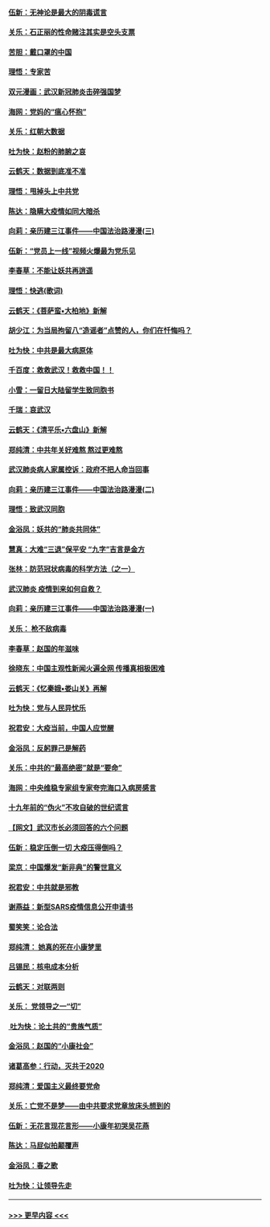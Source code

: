 #### [伍新：无神论是最大的阴毒谎言](../pages/nsc993/n11846129.md?t=02060531) 
#### [关乐：石正丽的性命赌注其实是空头支票](../pages/nsc993/n11846109.md?t=02060531) 
#### [苦胆：戴口罩的中国](../pages/nsc993/n11845576.md?t=02060531) 
#### [理悟：专家苦](../pages/nsc993/n11845564.md?t=02060531) 
#### [双元漫画：武汉新冠肺炎击碎强国梦](../pages/nsc993/n11843320.md?t=02060531) 
#### [海网：党妈的“瘟心怀抱”](../pages/nsc993/n11840740.md?t=02060531) 
#### [关乐：红朝大数据](../pages/nsc993/n11840675.md?t=02060531) 
#### [吐为快：赵粉的肺腑之哀](../pages/nsc993/n11840618.md?t=02060531) 
#### [云鹤天：数据到底准不准](../pages/nsc993/n11840325.md?t=02060531) 
#### [理悟：甩掉头上中共党](../pages/nsc993/n11838826.md?t=02060531) 
#### [陈达：隐瞒大疫情如同大暗杀](../pages/nsc993/n11838771.md?t=02060531) 
#### [向莉：亲历建三江事件——中国法治路漫漫(三)](../pages/nsc993/n11831825.md?t=02060531) 
#### [伍新：“党员上一线”视频火爆最为党乐见](../pages/nsc993/n11838200.md?t=02060531) 
#### [李春草：不能让妖共再逍遥](../pages/nsc993/n11838102.md?t=02060531) 
#### [理悟：快逃(歌词)](../pages/nsc993/n11838083.md?t=02060531) 
#### [云鹤天：《菩萨蛮▪大柏地》新解](../pages/nsc993/n11838059.md?t=02060531) 
#### [胡少江：为当局拘留八“造谣者”点赞的人，你们在忏悔吗？](../pages/nsc993/n11836801.md?t=02060531) 
#### [吐为快：中共是最大病原体](../pages/nsc993/n11836748.md?t=02060531) 
#### [千百度：救救武汉！救救中国！！](../pages/nsc993/n11836145.md?t=02060531) 
#### [小雪：一留日大陆留学生致同胞书](../pages/nsc993/n11834624.md?t=02060531) 
#### [千瑞：哀武汉](../pages/nsc993/n11833647.md?t=02060531) 
#### [云鹤天：《清平乐▪六盘山》新解](../pages/nsc993/n11833611.md?t=02060531) 
#### [郑纯清：中共年关好难熬 熬过更难熬](../pages/nsc993/n11833489.md?t=02060531) 
#### [武汉肺炎病人家属控诉：政府不把人命当回事](../pages/nsc993/n11833205.md?t=02060531) 
#### [向莉：亲历建三江事件——中国法治路漫漫(二)](../pages/nsc993/n11829102.md?t=02060531) 
#### [理悟：致武汉同胞](../pages/nsc993/n11831522.md?t=02060531) 
#### [金浴凤：妖共的“肺炎共同体”](../pages/nsc993/n11829448.md?t=02060531) 
#### [慧真：大难“三退”保平安 “九字”吉言是金方](../pages/nsc993/n11829501.md?t=02060531) 
#### [张林：防范冠状病毒的科学方法（之一）](../pages/nsc993/n11828618.md?t=02060531) 
#### [武汉肺炎 疫情到来如何自救？](../pages/nsc993/n11827632.md?t=02060531) 
#### [向莉：亲历建三江事件——中国法治路漫漫(一)](../pages/nsc993/n11827190.md?t=02060531) 
#### [关乐： 枪不敌病毒](../pages/nsc993/n11826746.md?t=02060531) 
#### [李春草：赵国的年滋味](../pages/nsc993/n11826321.md?t=02060531) 
#### [徐晓东：中国主观性新闻火遍全网 传播真相极困难](../pages/nsc993/n11826508.md?t=02060531) 
#### [云鹤天：《忆秦娥▪娄山关》再解](../pages/nsc993/n11824682.md?t=02060531) 
#### [吐为快：党与人民异忧乐](../pages/nsc993/n11824660.md?t=02060531) 
#### [祝君安：大疫当前，中国人应觉醒](../pages/nsc993/n11821946.md?t=02060531) 
#### [金浴凤：反躬罪己是解药](../pages/nsc993/n11820280.md?t=02060531) 
#### [关乐：中共的“最高绝密”就是“要命”](../pages/nsc993/n11816946.md?t=02060531) 
#### [海网：中央维稳专家组专家夸完海口入病房感言](../pages/nsc993/n11815138.md?t=02060531) 
#### [十九年前的“伪火”不攻自破的世纪谎言](../pages/nsc993/n11813238.md?t=02060531) 
#### [【网文】武汉市长必须回答的六个问题](../pages/nsc993/n11813848.md?t=02060531) 
#### [伍新：稳定压倒一切 大疫压得倒吗？](../pages/nsc993/n11812634.md?t=02060531) 
#### [梁京：中国爆发“新非典”的警世意义](../pages/nsc993/n11812554.md?t=02060531) 
#### [祝君安：中共就是邪教](../pages/nsc993/n11812431.md?t=02060531) 
#### [谢燕益：新型SARS疫情信息公开申请书](../pages/nsc993/n11808840.md?t=02060531) 
#### [蜀笑笑：论合法](../pages/nsc993/n11808064.md?t=02060531) 
#### [郑纯清： 她真的死在小康梦里](../pages/nsc993/n11806623.md?t=02060531) 
#### [吕锡民：核电成本分析](../pages/nsc993/n11806284.md?t=02060531) 
#### [云鹤天：对联两则](../pages/nsc993/n11805957.md?t=02060531) 
#### [关乐： 党领导之一“切”](../pages/nsc993/n11804505.md?t=02060531) 
#### [ 吐为快：论土共的“贵族气质”](../pages/nsc993/n11804490.md?t=02060531) 
#### [金浴凤：赵国的“小康社会”](../pages/nsc993/n11804452.md?t=02060531) 
#### [诸葛高参：行动，灭共于2020](../pages/nsc993/n11804120.md?t=02060531) 
#### [郑纯清：爱国主义最终要党命](../pages/nsc993/n11802197.md?t=02060531) 
#### [关乐：亡党不是梦——由中共要求党章放床头想到的](../pages/nsc993/n11802156.md?t=02060531) 
#### [伍新：无花言现花言形——小康年初哭吴花燕](../pages/nsc993/n11800044.md?t=02060531) 
#### [陈达：马屁似拍颠覆声](../pages/nsc993/n11800010.md?t=02060531) 
#### [金浴凤：春之歌](../pages/nsc993/n11797687.md?t=02060531) 
#### [吐为快：让领导先走](../pages/nsc993/n11797512.md?t=02060531) 

----
#### [ >>> 更早内容 <<< ](../indexes/nsc993-earlier.md)
